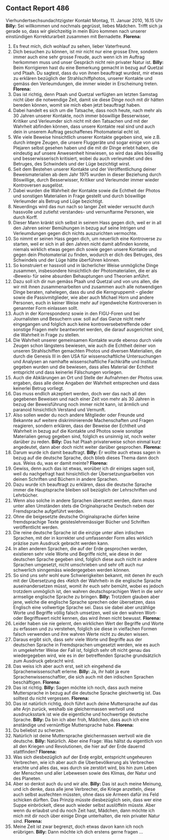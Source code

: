 ## Contact Report 486
Vierhundertsechsundachtzigster Kontakt
Montag, 11. Januar 2010, 16.15 Uhr
**Billy:**
Sei willkommen und nochmals gegrüsst, liebes Mädchen. Trifft sich ja gerade so, dass wir gleichzeitig in mein Büro kommen nach unserer einstündigen Korrekturarbeit zusammen mit Bernadette.
**Florena:**
1. Es freut mich, dich wohlauf zu sehen, lieber Vaterfreund.
2. Dich besuchen zu können, ist mir nicht nur eine grosse Ehre, sondern immer auch eine sehr grosse Freude, auch wenn ich im Auftrag herkommen muss und unser Gespräch nicht rein privater Natur ist.
**Billy:**
Beim Korrigieren hast du eine Bemerkung gemacht in bezug auf Quetzal und Ptaah. Du sagtest, dass du von ihnen beauftragt wurdest, mir etwas zu erklären bezüglich der Strahlschiffphotos, unserer Kontakte und gemäss den Verleumdungen, die immer wieder in Erscheinung treten.
**Florena:**
3. Das ist richtig, denn Ptaah und Quetzal verfügten am letzten Samstag nicht über die notwendige Zeit, damit sie diese Dinge noch mit dir hätten bereden können, womit sie mich eben jetzt beauftragt haben.
4. Dabei handelt es sich um die Tatsache, dass noch heute, nach mehr als 30 Jahren unserer Kontakte, noch immer böswillige Besserwisser, Kritiker und Verleumder sich nicht mit den Tatsachen und mit der Wahrheit abfinden können, dass unsere Kontakte real sind und auch dein in unserem Auftrag geschaffenes Photomaterial echt ist.
5. Wie viele Beweise hinsichtlich unserer Kontakte gegeben sind, wie z.B. durch integre Zeugen, die unsere Fluggeräte und sogar einige von uns Plejaren selbst gesehen haben und die mit dir Dinge erlebt haben, die eindeutig auf unsere Anwesenheit hinwiesen, so wird das alles böswillig und besserwisserisch kritisiert, wobei du auch verleumdet und des Betruges, des Schwindels und der Lüge bezichtigt wirst.
6. Seit dem Bestehen unserer Kontakte und der Veröffentlichung deiner Beweismaterialien ab dem Jahr 1975 wurden in dieser Beziehung durch Böswillige, durch Besserwisser, Kritiker und Verleumder immer wieder Kontroversen ausgelöst.
7. Dabei wurden die Wahrheit der Kontakte sowie die Echtheit der Photos und sonstigen Materialien in Frage gestellt und durch böswillige Verleumder als Betrug und Lüge bezichtigt.
8. Neuerdings wird das nun nach so langer Zeit wieder versucht durch hassvolle und zutiefst verstandes- und vernunftarme Personen, wie durch Korff.
9. Dieser Mann kränkt sich selbst in seinem Hass gegen dich, weil er in all den Jahren seiner Bemühungen in bezug auf seine Intrigen und Verleumdungen gegen dich nichts auszurichten vermochte.
10. So nimmt er seinen Hass gegen dich, um neuerlich eine Kontroverse zu starten, weil er sich in all den Jahren nicht damit abfinden konnte, niemals wirklich etwas gegen dich sowie gegen unsere Kontakte und gegen dein Photomaterial zu finden, wodurch er dich des Betruges, des Schwindels und der Lüge hätte überführen können.
11. So konstruiert er hassvoll und in lächerlicher Weise unmögliche Dinge zusammen, insbesondere hinsichtlich der Photomaterialien, die er als ‹Beweis› für seine absurden Behauptungen und Theorien anführt.
12. Dazu soll ich dir nun gemäss Ptaah und Quetzal und von uns allen, die wir mit ihnen zusammenarbeiten und zusammen auch alle notwendigen Dinge beraten, nahelegen, dass du und die Kerngruppemit – glieder sowie die Passivmitglieder, wie aber auch Michael Horn und andere Personen, euch in keiner Weise mehr auf irgendwelche Kontroversen in genannter Form einlassen sollt.
13. Auch in der Korrespondenz sowie in den FIGU-Foren und bei Journalisten und Besuchern usw. soll auf das Ganze nicht mehr eingegangen und folglich auch keine kontroversebetreffende oder sonstige Fragen mehr beantwortet werden, die darauf ausgerichtet sind, die Wahrheit in Frage zu stellen.
14. Die Wahrheit unserer gemeinsamen Kontakte wurde ebenso durch viele Zeugen schon längstens bewiesen, wie auch die Echtheit deiner von unseren Strahlschiffen gemachten Photos und diversen Materialien, die durch die Genesis III in den USA für wissenschaftliche Untersuchungen und Analysen an namhafte wissenschaftliche Fachkräfte und Institute gegeben wurden und die bewiesen, dass alles Material der Echtheit entspricht und dass keinerlei Fälschungen vorliegen.
15. Auch die Abklärungen an Ort und Stelle der Aufnahmen der Photos usw. ergaben, dass alle deine Angaben der Wahrheit entsprechen und dass keinerlei Betrug vorliegt.
16. Das muss endlich akzeptiert werden, doch wer das nach all den gegebenen Beweisen und nach einer Zeit von mehr als 30 Jahren in bezug der Beweisführung noch immer nicht kann, ist ärmlich und paranoid hinsichtlich Verstand und Vernunft.
17. Also sollen weder du noch andere Mitglieder oder Freunde und Bekannte auf weitere diskriminierende Machenschaften und Fragen reagieren, sondern erklären, dass der Beweise der Echtheit und Wahrheit in bezug auf die Kontakte und Photos sowie sonstige Materialien genug gegeben sind, folglich es unsinnig ist, noch weiter darüber zu reden.
**Billy:**
Das hat Ptaah privaterweise schon einmal kurz angedeutet, dann aber doch nicht weiter darüber gesprochen.
**Florena:**
18. Darum wurde ich damit beauftragt.
**Billy:**
Er wollte auch etwas sagen in bezug auf die deutsche Sprache, doch blieb dieses Thema dann doch aus. Weiss du, was er damit meinte?
**Florena:**
19. Gewiss, denn auch das ist etwas, worüber ich dir einiges sagen soll, weil du nachgefragt hast hinsichtlich der Übersetzungsarbeiten von deinen Schriften und Büchern in andere Sprachen.
20. Dazu wurde ich beauftragt zu erklären, dass die deutsche Sprache immer die Hauptsprache bleiben soll bezüglich der Lehrschriften und Lehrbücher.
21. Wenn also solche in andere Sprachen übersetzt werden, dann muss unter allen Umständen stets die Originalsprache Deutsch neben der Fremdsprache aufgeführt werden.
22. Ohne die beigesetzte deutsche Originalsprache dürfen keine fremdsprachige Texte geisteslehremässiger Bücher und Schriften veröffentlicht werden.
23. Die reine deutsche Sprache ist die einzige unter allen irdischen Sprachen, mit der in korrekter und umfassender Form alles wirklich präzise zum Ausdruck gebracht werden kann.
24. In allen anderen Sprachen, die auf der Erde gesprochen werden, existieren sehr viele Worte und Begriffe nicht, wie diese in der deutschen Sprache gegeben sind, folglich diese auch nicht in andere Sprachen umgesetzt, nicht umschrieben und sehr oft auch nur schwerlich sinngemäss wiedergegeben werden können.
25. So sind uns sehr wohl eure Schwierigkeiten bekannt, mit denen ihr euch mit der Übersetzung des ‹Kelch der Wahrheit› in die englische Sprache auseinandersetzen müsst, womit ihr euch sehr bemüht, wobei es jedoch trotzdem unmöglich ist, den wahren deutschsprachigen Wert in die sehr armselige englische Sprache zu bringen.
**Billy:**
Trotzdem glauben aber jene, welche die englische Sprache sprechen oder übersetzen, dass Englisch eine vollwertige Sprache sei. Dass sie dabei aber unzählige Worte und Begriffe völlig falsch umsetzen, weil sie den wahren Wort- oder Begriffswert nicht kennen, das wird ihnen nicht bewusst.
**Florena:**
26. Leider haben sie nie gelernt, den wirklichen Wert der Begriffe und Worte zu erfassen und zu verstehen, folglich sie diese in vielfachen Formen falsch verwenden und ihre wahren Werte nicht zu deuten wissen.
27. Daraus ergibt sich, dass sehr viele Worte und Begriffe aus der deutschen Sprache in Fremdsprachen umgesetzt werden, wie es auch in umgekehrter Weise der Fall ist, folglich sehr oft nicht genau das wiedergegeben wird, wie es in der betreffenden Sprache grundsätzlich zum Ausdruck gebracht wird.
28. Das weiss ich aber auch erst, seit ich eingehend die Sprachenwissenschaft erlerne.
**Billy:**
Ja, ihr habt ja eure Sprachenwissenschaftler, die sich auch mit den irdischen Sprachen beschäftigen.
**Florena:**
29. Das ist richtig.
**Billy:**
Sagen möchte ich noch, dass auch meine Muttersprache in bezug auf die deutsche Sprache gleichwertig ist. Das solltest du nicht vergessen.
**Florena:**
30. Das ist natürlich richtig, doch führt auch deine Muttersprache auf das alte Arjn zurück, weshalb sie gleichermassen wertvoll und ausdrucksstark ist wie die eigentliche und hochwertige deutsche Sprache.
**Billy:**
Da bin ich aber froh, Mädchen, dass auch ich eine anständige und vernünftige Muttersprache habe.
**Florena:**
31. Du beliebst zu scherzen.
32. Natürlich ist deine Muttersprache gleichermassen wertvoll wie die deutsche.
**Billy:**
Natürlich. Aber eine Frage: Was hältst du eigentlich von all den Kriegen und Revolutionen, die hier auf der Erde dauernd stattfinden?
**Florena:**
33. Was sich diesbezüglich auf der Erde ergibt, entspricht ungeheuren Verbrechen, wie ich aber auch die Überbevölkerung als Verbrechen erachte und alles das, was durch sie zerstört wird, bis hin zum Leben der Menschen und aller Lebewesen sowie des Klimas, der Natur und des Planeten.
34. Aber so denkst auch du und wir alle.
**Billy:**
Das ist auch meine Meinung, und ich denke, dass alle jene Verbrecher, die Kriege anzetteln, diese auch selbst ausfechten müssten, ohne dass sie Armeen dafür ins Feld schicken dürften. Das Prinzip müsste diesbezüglich sein, dass wer eine Suppe einbröckelt, diese auch wieder selbst auslöffeln müsste. Aber wenn du erlaubst und du noch Zeit hast, Mädchen, dann möchte ich mich mit dir noch über einige Dinge unterhalten, die rein privater Natur sind.
**Florena:**
35. Meine Zeit ist zwar begrenzt, doch etwas davon kann ich noch erübrigen.
**Billy:**
Dann möchte ich dich erstens gerne fragen …